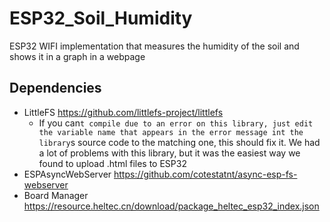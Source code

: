 # ESP32_Soil_Humidity
ESP32 WIFI implementation that measures the humidity of the soil and shows it in a graph in a webpage

## Dependencies

- LittleFS https://github.com/littlefs-project/littlefs
  - If you can`t compile due to an error on this library, just edit the variable name that appears in the error message int the library`s source code to the matching one, this should fix it. We had a lot of problems with this library, but it was the easiest way we found to upload .html files to ESP32
- ESPAsyncWebServer https://github.com/cotestatnt/async-esp-fs-webserver
- Board Manager https://resource.heltec.cn/download/package_heltec_esp32_index.json
